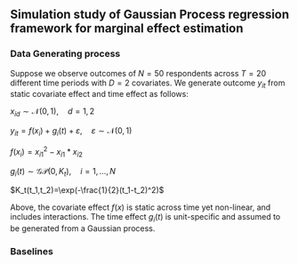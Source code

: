 ## Simulation study of Gaussian Process regression framework for marginal effect estimation

### Data Generating process

Suppose we observe outcomes of $N=50$ respondents across $T=20$ different time periods with $D=2$ covariates. We generate outcome $y_{it}$ from static covariate effect and time effect as follows:

$x_{id}\sim \mathcal{N}(0,1),\quad d=1,2$

$y_{it}=f(x_i)+g_i(t)+\varepsilon,\quad \varepsilon\sim\mathcal{N}(0,1)$

$f(x_i)=x^2_{i1}-x_{i1}*x_{i2}$

$g_i(t)\sim \mathcal{GP}(0,K_t),\quad i=1,\dots,N$

$K_t(t_1,t_2)=\exp(-\frac{1}{2}(t_1-t_2)^2)$

Above, the covariate effect $f(x)$ is static across time yet non-linear, and includes interactions. The time effect $g_i(t)$ is unit-specific and assumed to be generated from a Gaussian process.

### Baselines


